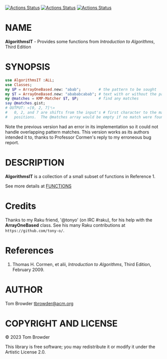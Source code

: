 [![Actions Status](https://github.com/tbrowder/AlgorithmsIT/actions/workflows/linux.yml/badge.svg)](https://github.com/tbrowder/AlgorithmsIT/actions) [![Actions Status](https://github.com/tbrowder/AlgorithmsIT/actions/workflows/macos.yml/badge.svg)](https://github.com/tbrowder/AlgorithmsIT/actions) [![Actions Status](https://github.com/tbrowder/AlgorithmsIT/actions/workflows/windows.yml/badge.svg)](https://github.com/tbrowder/AlgorithmsIT/actions)

NAME
====

**AlgorithmsIT** - Provides some functions from *Introduction to Algorithms*, Third Edition

SYNOPSIS
========

```raku
use AlgorithmsIT :ALL;
use Classes;
my $P = ArrayOneBased.new: "abab";        # the pattern to be sought
my $T = ArrayOneBased.new: "abababcabab"; # text with or without the pattern;
my @matches = KMP-Matcher $T, $P;         # find any matches
say @matches.gist; 
# OUTPUT: «[0, 2, 7]␤» 
#   0, 2, and 7 are shifts from the input's # first character to the match 
#   positions.  The @matches array would be empty if no match were found.
```

Note the previous version had an error in its implementation so it could not handle overlapping pattern matches. This version works as its authors intended it to, thanks to Professor Cormen's reply to my erroneous bug report.

DESCRIPTION
===========

**AlgorithmsIT** is a collection of a small subset of functions in Reference 1.

See more details at [FUNCTIONS](./FUNCTIONS.md)

Credits
=======

Thanks to my Raku friend, '@tonyo' (on IRC #raku), for his help with the **ArrayOneBased** class. See his many Raku contributions at `https://github.com/tony-o/`.

References
==========

1. Thomas H. Cormen, et alii, *Introduction to Algorithms*, Third Edition, February 2009.

AUTHOR
======

Tom Browder <tbrowder@acm.org>

COPYRIGHT AND LICENSE
=====================

© 2023 Tom Browder

This library is free software; you may redistribute it or modify it under the Artistic License 2.0.

